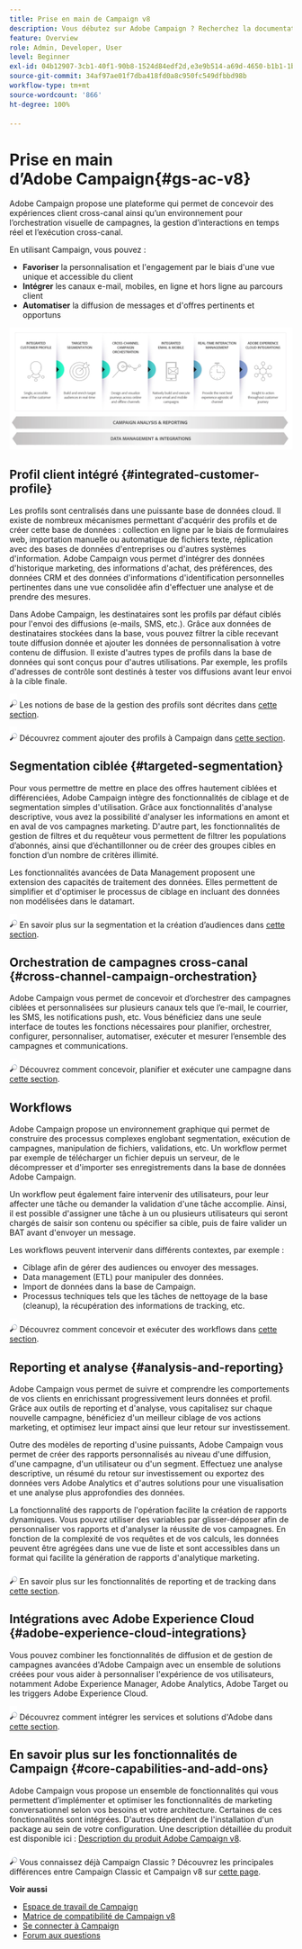 ```yaml
---
title: Prise en main de Campaign v8
description: Vous débutez sur Adobe Campaign ? Recherchez la documentation sur la mise en service et l’exécution de votre logiciel, ainsi que sur l’utilisation de l’interface.
feature: Overview
role: Admin, Developer, User
level: Beginner
exl-id: 04b12907-3cb1-40f1-90b8-1524d84edf2d,e3e9b514-a69d-4650-b1b1-1b76b4f3d63f
source-git-commit: 34af97ae01f7dba418fd0a8c950fc549dfbbd98b
workflow-type: tm+mt
source-wordcount: '866'
ht-degree: 100%

---
```


# Prise en main dʼAdobe Campaign{#gs-ac-v8}

Adobe Campaign propose une plateforme qui permet de concevoir des expériences client cross-canal ainsi quʼun environnement pour lʼorchestration visuelle de campagnes, la gestion dʼinteractions en temps réel et lʼexécution cross-canal.

En utilisant Campaign, vous pouvez :

* **Favoriser** la personnalisation et l&#39;engagement par le biais d&#39;une vue unique et accessible du client
* **Intégrer** les canaux e-mail, mobiles, en ligne et hors ligne au parcours client
* **Automatiser** la diffusion de messages et d&#39;offres pertinents et opportuns

![](assets/ac-capabilities.png)

## Profil client intégré {#integrated-customer-profile}

Les profils sont centralisés dans une puissante base de données cloud. Il existe de nombreux mécanismes permettant d&#39;acquérir des profils et de créer cette base de données : collection en ligne par le biais de formulaires web, importation manuelle ou automatique de fichiers texte, réplication avec des bases de données d&#39;entreprises ou d&#39;autres systèmes d&#39;information. Adobe Campaign vous permet d&#39;intégrer des données d&#39;historique marketing, des informations d&#39;achat, des préférences, des données CRM et des données d&#39;informations d&#39;identification personnelles pertinentes dans une vue consolidée afin d&#39;effectuer une analyse et de prendre des mesures.

Dans Adobe Campaign, les destinataires sont les profils par défaut ciblés pour l&#39;envoi des diffusions (e-mails, SMS, etc.). Grâce aux données de destinataires stockées dans la base, vous pouvez filtrer la cible recevant toute diffusion donnée et ajouter les données de personnalisation à votre contenu de diffusion. Il existe d&#39;autres types de profils dans la base de données qui sont conçus pour d&#39;autres utilisations. Par exemple, les profils d&#39;adresses de contrôle sont destinés à tester vos diffusions avant leur envoi à la cible finale.

![](../assets/do-not-localize/glass.png) Les notions de base de la gestion des profils sont décrites dans [cette section](audiences.md).

![](../assets/do-not-localize/glass.png) Découvrez comment ajouter des profils à Campaign dans [cette section](import.md).

## Segmentation ciblée {#targeted-segmentation}

Pour vous permettre de mettre en place des offres hautement ciblées et différenciées, Adobe Campaign intègre des fonctionnalités de ciblage et de segmentation simples d&#39;utilisation. Grâce aux fonctionnalités d&#39;analyse descriptive, vous avez la possibilité d&#39;analyser les informations en amont et en aval de vos campagnes marketing. D&#39;autre part, les fonctionnalités de gestion de filtres et du requêteur vous permettent de filtrer les populations d’abonnés, ainsi que d’échantillonner ou de créer des groupes cibles en fonction d’un nombre de critères illimité.

Les fonctionnalités avancées de Data Management proposent une extension des capacités de traitement des données. Elles permettent de simplifier et d&#39;optimiser le processus de ciblage en incluant des données non modélisées dans le datamart.

![](../assets/do-not-localize/glass.png) En savoir plus sur la segmentation et la création d’audiences dans [cette section](audiences.md).

## Orchestration de campagnes cross-canal {#cross-channel-campaign-orchestration}

Adobe Campaign vous permet de concevoir et d’orchestrer des campagnes ciblées et personnalisées sur plusieurs canaux tels que l’e-mail, le courrier, les SMS, les notifications push, etc. Vous bénéficiez dans une seule interface de toutes les fonctions nécessaires pour planifier, orchestrer, configurer, personnaliser, automatiser, exécuter et mesurer l’ensemble des campagnes et communications.

![](../assets/do-not-localize/glass.png) Découvrez comment concevoir, planifier et exécuter une campagne dans [cette section](campaigns.md).

## Workflows

Adobe Campaign propose un environnement graphique qui permet de construire des processus complexes englobant segmentation, exécution de campagnes, manipulation de fichiers, validations, etc. Un workflow permet par exemple de télécharger un fichier depuis un serveur, de le décompresser et d&#39;importer ses enregistrements dans la base de données Adobe Campaign.

Un workflow peut également faire intervenir des utilisateurs, pour leur affecter une tâche ou demander la validation d&#39;une tâche accomplie. Ainsi, il est possible d&#39;assigner une tâche à un ou plusieurs utilisateurs qui seront chargés de saisir son contenu ou spécifier sa cible, puis de faire valider un BAT avant d&#39;envoyer un message.

Les workflows peuvent intervenir dans différents contextes, par exemple :

* Ciblage afin de gérer des audiences ou envoyer des messages.
* Data management (ETL) pour manipuler des données.
* Import de données dans la base de Campaign.
* Processus techniques tels que les tâches de nettoyage de la base (cleanup), la récupération des informations de tracking, etc.

![](../assets/do-not-localize/glass.png) Découvrez comment concevoir et exécuter des workflows dans [cette section](../config/workflows.md).

## Reporting et analyse {#analysis-and-reporting}

Adobe Campaign vous permet de suivre et comprendre les comportements de vos clients en enrichissant progressivement leurs données et profil. Grâce aux outils de reporting et d&#39;analyse, vous capitalisez sur chaque nouvelle campagne, bénéficiez d&#39;un meilleur ciblage de vos actions marketing, et optimisez leur impact ainsi que leur retour sur investissement.

Outre des modèles de reporting d&#39;usine puissants, Adobe Campaign vous permet de créer des rapports personnalisés au niveau d&#39;une diffusion, d&#39;une campagne, d&#39;un utilisateur ou d&#39;un segment. Effectuez une analyse descriptive, un résumé du retour sur investissement ou exportez des données vers Adobe Analytics et d&#39;autres solutions pour une visualisation et une analyse plus approfondies des données.

La fonctionnalité des rapports de l&#39;opération facilite la création de rapports dynamiques. Vous pouvez utiliser des variables par glisser-déposer afin de personnaliser vos rapports et d&#39;analyser la réussite de vos campagnes. En fonction de la complexité de vos requêtes et de vos calculs, les données peuvent être agrégées dans une vue de liste et sont accessibles dans un format qui facilite la génération de rapports d&#39;analytique marketing.


![](../assets/do-not-localize/glass.png) En savoir plus sur les fonctionnalités de reporting et de tracking dans [cette section](../reporting/gs-reporting.md).

## Intégrations avec Adobe Experience Cloud {#adobe-experience-cloud-integrations}

Vous pouvez combiner les fonctionnalités de diffusion et de gestion de campagnes avancées d&#39;Adobe Campaign avec un ensemble de solutions créées pour vous aider à personnaliser l&#39;expérience de vos utilisateurs, notamment Adobe Experience Manager, Adobe Analytics, Adobe Target ou les triggers Adobe Experience Cloud.

![](../assets/do-not-localize/glass.png) Découvrez comment intégrer les services et solutions d&#39;Adobe dans [cette section](../connect/integration.md).

## En savoir plus sur les fonctionnalités de Campaign {#core-capabilities-and-add-ons}

Adobe Campaign vous propose un ensemble de fonctionnalités qui vous permettent d’implémenter et optimiser les fonctionnalités de marketing conversationnel selon vos besoins et votre architecture. Certaines de ces fonctionnalités sont intégrées. D&#39;autres dépendent de l&#39;installation d&#39;un package au sein de votre configuration. Une description détaillée du produit est disponible ici : [Description du produit Adobe Campaign v8](https://helpx.adobe.com/fr/legal/product-descriptions/adobe-campaign-managed-cloud-services.html).

![](../assets/do-not-localize/glass.png) Vous connaissez déjà Campaign Classic ? Découvrez les principales différences entre Campaign Classic et Campaign v8 sur [cette page](v7-to-v8.md).

**Voir aussi**

* [Espace de travail de Campaign](campaign-ui.md)
* [Matrice de compatibilité de Campaign v8](compatibility-matrix.md)
* [Se connecter à Campaign](connect.md)
* [Forum aux questions](campaign-faq.md)
